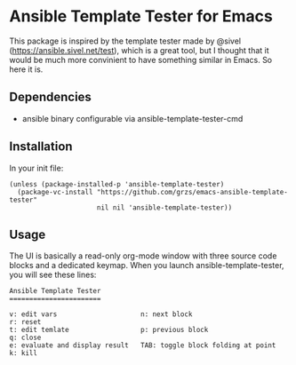 # Ansible Template Tester for Emacs #

This package is inspired by the template tester made by @sivel
(<https://ansible.sivel.net/test>), which is a great tool, but I thought that it
would be much more convinient to have something similar in Emacs. So here it is.

## Dependencies ##

 - ansible binary
   configurable via ansible-template-tester-cmd
   
## Installation ##

In your init file:
```elisp
(unless (package-installed-p 'ansible-template-tester)
  (package-vc-install "https://github.com/grzs/emacs-ansible-template-tester"
                      nil nil 'ansible-template-tester))
```

## Usage ##

The UI is basically a read-only org-mode window with three source code blocks
and a dedicated keymap. When you launch ansible-template-tester, you will see
these lines:

```
Ansible Template Tester
=======================

v: edit vars                     n: next block                        r: reset
t: edit temlate                  p: previous block                    q: close
e: evaluate and display result   TAB: toggle block folding at point   k: kill
```
